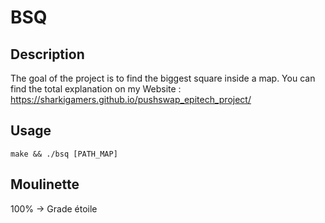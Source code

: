 # BSQ

## Description

The goal of the project is to find the biggest square inside a map. You can find the total explanation on my Website : https://sharkigamers.github.io/pushswap_epitech_project/

## Usage

`make && ./bsq [PATH_MAP]`

## Moulinette

100% -> Grade étoile

